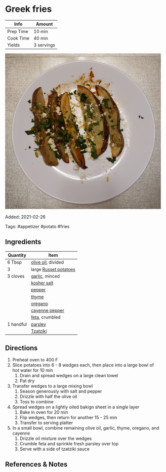# Greek fries

| Info      | Amount     |
| --------- | ---------- |
| Prep Time | 10 min     |
| Cook Time | 40 min     |
| Yields    | 3 servings |

![Greek fries](../_assets/greek-fries.jpg)

Added: 2021-02-26

Tags: #appetizer #potato #fries

## Ingredients

| Quantity  | Item                                                |
| --------- | --------------------------------------------------- |
| 6 Tbsp    | [olive oil](../_ingredients/olive-oil.md), divided  |
| 3         | large [Russet potatoes](../_ingredients/potato.md)  |
| 3 cloves  | [garlic](../_ingredients/garlic.md), minced         |
|           | [kosher salt](../_ingredients/kosher-salt.md)       |
|           | [pepper](../_ingredients/pepper.md)                 |
|           | [thyme](../_ingredients/thyme.md)                   |
|           | [oregano](../_ingredients/oregano.md)               |
|           | [cayenne pepper](../_ingredients/cayenne-pepper.md) |
|           | [feta](../_ingredients/feta.md), crumbled           |
| 1 handful | [parsley](../_ingredients/parsley.md)               |
|           | [Tzatziki](../_ingredients/tzatziki.md)              |

## Directions

1. Preheat oven to 400 F
2. Slice potatoes into 6 - 8 wedges each, then place into a large bowl of hot water for 10 min
    1. Drain and spread wedges on a large clean towel
    2. Pat dry
3. Transfer wedges to a large mixing bowl
    1. Season generously with salt and pepper
    2. Drizzle with half the olive oil
    3. Toss to combine
4. Spread wedges on a lightly oiled bakign sheet in a single layer
    1. Bake in oven for 20 min
    2. Flip wedges, then return for another 15 - 25 min
    3. Transfer to serving platter
5. In a small bowl, combine remaining olive oil, garlic, thyme, oregano, and cayenne
    1. Drizzle oil mixture over the wedges
    2. Crumble feta and sprinkle fresh parsley over top
    3. Serve with a side of tzatziki sauce

## References & Notes

[^1]: [Original recipe](https://www.themediterraneandish.com/greek-style-oven-fries/)

[^2]: Do not skip soaking the potato wedges in hot water, this helps get rid of the starch so that they potatoes don't stick to the pan.

[^3]: Leftovers can be stored in the fridge in a container for 3 - 4 days.
